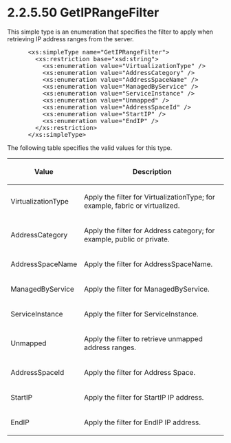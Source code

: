 <html dir="LTR" xmlns:mshelp="http://msdn.microsoft.com/mshelp" xmlns:ddue="http://ddue.schemas.microsoft.com/authoring/2003/5" xmlns:xlink="http://www.w3.org/1999/xlink" xmlns:tool="http://www.microsoft.com/tooltip">
 <body>
 <div id="header">
 <h1 class="heading">2.2.5.50 GetIPRangeFilter</h1>
 </div>
 <div id="mainSection">
 <div id="mainBody">
 <div id="allHistory" class="saveHistory"></div>
 <div id="sectionSection0" class="section" name="collapseableSection">
 

<p>This simple type is an enumeration that specifies the filter
to apply when retrieving IP address ranges from the server.</p>

<dl>
<dd>
<div><pre> &lt;xs:simpleType name=&quot;GetIPRangeFilter&quot;&gt;
   &lt;xs:restriction base=&quot;xsd:string&quot;&gt;
     &lt;xs:enumeration value=&quot;VirtualizationType&quot; /&gt;
     &lt;xs:enumeration value=&quot;AddressCategory&quot; /&gt;
     &lt;xs:enumeration value=&quot;AddressSpaceName&quot; /&gt;
     &lt;xs:enumeration value=&quot;ManagedByService&quot; /&gt;
     &lt;xs:enumeration value=&quot;ServiceInstance&quot; /&gt;
     &lt;xs:enumeration value=&quot;Unmapped&quot; /&gt;
     &lt;xs:enumeration value=&quot;AddressSpaceId&quot; /&gt;
     &lt;xs:enumeration value=&quot;StartIP&quot; /&gt;
     &lt;xs:enumeration value=&quot;EndIP&quot; /&gt;
   &lt;/xs:restriction&gt;
 &lt;/xs:simpleType&gt;
</pre></div>
</dd></dl>

<p>The following table specifies the valid values for this
type.</p>

<table>
 <thead>
 <tr>
 <th>
 <p>Value</p>
 </th>
 <th>
 <p>Description</p>
 </th>
 </tr>
 </thead>
 <tr>
 <td>
 <p>VirtualizationType</p>
 </td>
 <td>
 <p>Apply the filter for VirtualizationType; for example,
 fabric or virtualized.</p>
 </td>
 </tr>
 <tr>
 <td>
 <p>AddressCategory</p>
 </td>
 <td>
 <p>Apply the filter for Address category; for example,
 public or private.</p>
 </td>
 </tr>
 <tr>
 <td>
 <p>AddressSpaceName</p>
 </td>
 <td>
 <p>Apply the filter for AddressSpaceName.</p>
 </td>
 </tr>
 <tr>
 <td>
 <p>ManagedByService</p>
 </td>
 <td>
 <p>Apply the filter for ManagedByService.</p>
 </td>
 </tr>
 <tr>
 <td>
 <p>ServiceInstance</p>
 </td>
 <td>
 <p>Apply the filter for ServiceInstance.</p>
 </td>
 </tr>
 <tr>
 <td>
 <p>Unmapped</p>
 </td>
 <td>
 <p>Apply the filter to retrieve unmapped address ranges.</p>
 </td>
 </tr>
 <tr>
 <td>
 <p>AddressSpaceId</p>
 </td>
 <td>
 <p>Apply the filter for Address Space.</p>
 </td>
 </tr>
 <tr>
 <td>
 <p>StartIP</p>
 </td>
 <td>
 <p>Apply the filter for StartIP IP address.</p>
 </td>
 </tr>
 <tr>
 <td>
 <p>EndIP</p>
 </td>
 <td>
 <p>Apply the filter for EndIP IP address.</p>
 </td>
 </tr>
</table>

<p> </p>


 </div>
 </div>
 </div>
 </body>
</html>